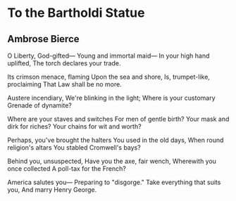 # To the Bartholdi Statue
## Ambrose Bierce
O Liberty, God-gifted—
Young and immortal maid—
In your high hand uplifted,
The torch declares your trade.

Its crimson menace, flaming
Upon the sea and shore,
Is, trumpet-like, proclaiming
That Law shall be no more.

Austere incendiary,
We're blinking in the light;
Where is your customary
Grenade of dynamite?

Where are your staves and switches
For men of gentle birth?
Your mask and dirk for riches?
Your chains for wit and worth?

Perhaps, you've brought the halters
You used in the old days,
When round religion's altars
You stabled Cromwell's bays?

Behind you, unsuspected,
Have you the axe, fair wench,
Wherewith you once collected
A poll-tax for the French?

America salutes you—
Preparing to "disgorge."
Take everything that suits you,
And marry Henry George.